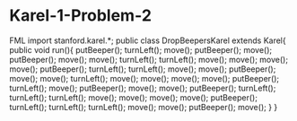# Karel-1-Problem-2
FML
import stanford.karel.*;
public class DropBeepersKarel extends Karel{
  public void run(){
    putBeeper();
    turnLeft();
    move();
    putBeeper();
    move();
    putBeeper();
    move();
    move();
    turnLeft();
    turnLeft();
    move();
    move();
    move();
    move();
    putBeeper();
    turnLeft();
    turnLeft();
    move();
    move();
    putBeeper();
    move();
    move();
    turnLeft();
    move();
    move();
    move();
    move();
    putBeeper();
    turnLeft();
    move();
    putBeeper();
    move();
    move();
    putBeeper();
    turnLeft();
    turnLeft();
    turnLeft();
    move();
    move();
    move();
    move();
    putBeeper();
    turnLeft();
    turnLeft();
    turnLeft();
    move();
    move();
    putBeeper();
    move();
   }
  }
